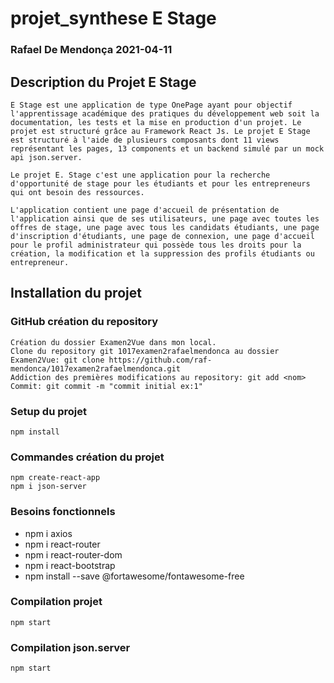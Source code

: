 # projet_synthese E Stage

### Rafael De Mendonça 2021-04-11

## Description du Projet E Stage

```
E Stage est une application de type OnePage ayant pour objectif l'apprentissage académique des pratiques du développement web soit la documentation, les tests et la mise en production d'un projet. Le projet est structuré grâce au Framework React Js. Le projet E Stage est structuré à l'aide de plusieurs composants dont 11 views représentant les pages, 13 components et un backend simulé par un mock api json.server.

Le projet E. Stage c'est une application pour la recherche d'opportunité de stage pour les étudiants et pour les entrepreneurs qui ont besoin des ressources.

L'application contient une page d'accueil de présentation de l'application ainsi que de ses utilisateurs, une page avec toutes les offres de stage, une page avec tous les candidats étudiants, une page d'inscription d'étudiants, une page de connexion, une page d'accueil pour le profil administrateur qui possède tous les droits pour la création, la modification et la suppression des profils étudiants ou entrepreneur.
```

## Installation du projet

### GitHub création du repository

```
Création du dossier Examen2Vue dans mon local.
Clone du repository git 1017examen2rafaelmendonca au dossier Examen2Vue: git clone https://github.com/raf-mendonca/1017examen2rafaelmendonca.git
Addiction des premières modifications au repository: git add <nom>
Commit: git commit -m "commit initial ex:1"
```

### Setup du projet

```
npm install
```

### Commandes création du projet

```
npm create-react-app
npm i json-server
```

### Besoins fonctionnels

- npm i axios
- npm i react-router
- npm i react-router-dom
- npm i react-bootstrap
- npm install --save @fortawesome/fontawesome-free

### Compilation projet

```
npm start
```

### Compilation json.server

```
npm start
```
